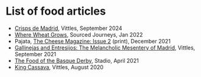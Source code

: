# List of food articles
* [Crisps de Madrid](https://www.vittlesmagazine.com/p/crisps-de-madrid), Vittles, September 2024
* [Where Wheat Grows](https://www.sourcedjourneys.com/post/where-wheat-grows), Sourced Journeys, Jan 2022
* Pajata, [The Cheese Magazine: Issue 2](https://thecheesemagazine.newsstand.co.uk/) (print), December 2021
* [Gallinejas and Entresijos: The Melancholic Mesentery of Madrid](https://www.vittlesmagazine.com/p/gallinejas-and-entresijos-the-melancholic), Vittles, September 2021
* [The Food of the Basque Derby](https://stadio.football/latest/foodbasquederby), Stadio, April 2021
* [King Cassava](https://www.vittlesmagazine.com/p/vittles-219-two-east-african-indian), Vittles, August 2020
